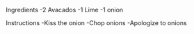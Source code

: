 Ingredients 
-2 Avacados
-1 Lime
-1 onion

Instructions
-Kiss the onion
-Chop onions
-Apologize to onions
